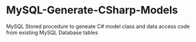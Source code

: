 # MySQL-Generate-CSharp-Models
MySQL Stored procedure to geneate C# model class and data access code from existing MySQL Database tables 

